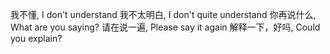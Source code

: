 我不懂, I don't understand
我不太明白, I don't quite understand
你再说什么, What are you saying?
请在说一遍, Please say it again
解释一下，好吗, Could you explain?
